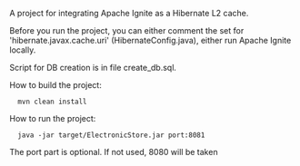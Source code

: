 A project for integrating Apache Ignite as a Hibernate L2 cache.

Before you run the project, you can either comment the set for 'hibernate.javax.cache.uri' (HibernateConfig.java), either run Apache Ignite locally.

Script for DB creation is in file create_db.sql.

How to build the project:
```shell
  mvn clean install
```

How to run the project:
```shell.
  java -jar target/ElectronicStore.jar port:8081
```

The port part is optional. If not used, 8080 will be taken



